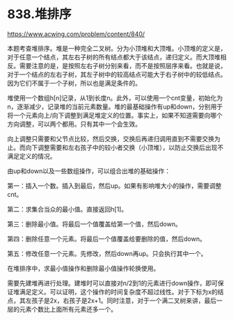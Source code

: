 838.堆排序
==
https://www.acwing.com/problem/content/840/

本题考查堆排序。堆是一种完全二叉树。分为小顶堆和大顶堆。小顶堆的定义是，对于任意一个结点，其左右子树的所有结点都大于该结点，递归定义。而大顶堆相反。需要注意的是，是按照左右子树分别来看，而不是按照层序来看。也就是说，对于一个结点的左右子树，其左子树中的较高结点可能大于右子树中的较低结点。因为它们不属于一个子树，所以也是满足条件的。

堆使用一个数组h[n]记录，从1到长度n。此外，可以使用一个cnt变量，初始化为n，逐渐减少，记录堆的当前元素数量。堆的最基础操作有up和down，分别用于将一个元素向上/向下调整到满足堆定义的位置。事实上，如果不知道需要向哪个方向调整，可以两个都用。只有其中一个会生效。

向上调整只需要和父节点比较，然后交换，交换后再递归调用直到不需要交换为止。而向下调整需要和左右孩子中的较小者交换（小顶堆），以防止交换后出现不满足定义的情况。

由up和down以及一些数组操作，可以组合出堆的基础操作：

第一：插入一个数。插入到最后，然后up。如果有影响堆大小的操作，需要调整cnt。

第二：求集合当众的最小值。直接返回h[1]。

第三：删除最小值。将最后一个值覆盖给第一个值，然后down。

第四：删除任意一个元素。将最后一个值覆盖给要删除的值，然后down。

第五：修改任意一个元素。先修改，然后down再up。只会执行其中一个。

在堆排序中，求最小值操作和删除最小值操作轮换使用。

需要先建堆再进行处理。建堆时可以直接对n/2到1的元素进行down操作，即可保证堆满足定义。可以证明，这个操作的时间复杂度不超过线性。对于下标为x的结点，其左孩子是2x，右孩子是2x+1。同时注意，对于一个满二叉树来讲，最后一层的元素个数比上面所有元素还多一个。